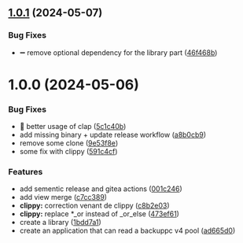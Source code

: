 ## [1.0.1](https://gogs.shadoware.org/phoenix/backuppc_pool/compare/v1.0.0...v1.0.1) (2024-05-07)


### Bug Fixes

* ➖ remove optional dependency for the library part ([46f468b](https://gogs.shadoware.org/phoenix/backuppc_pool/commit/46f468b3b0ac11859da18c34b3163832030de156))

# 1.0.0 (2024-05-06)


### Bug Fixes

* 🐛 better usage of clap ([5c1c40b](https://gogs.shadoware.org/phoenix/backuppc_pool/commit/5c1c40b821c1392f01cc2bcf2681b1dd4fc24a6a))
* add missing binary + update release workflow ([a8b0cb9](https://gogs.shadoware.org/phoenix/backuppc_pool/commit/a8b0cb956c8c0dc5cc8897ef827f36144841d3ce))
* remove some clone ([9e53f8e](https://gogs.shadoware.org/phoenix/backuppc_pool/commit/9e53f8e7e6190b3a48dd444cf86c30f66d3636d0))
* some fix with clippy ([591c4cf](https://gogs.shadoware.org/phoenix/backuppc_pool/commit/591c4cf403db4027524fe11a95f75b081de3c647))


### Features

* add sementic release and gitea actions ([001c246](https://gogs.shadoware.org/phoenix/backuppc_pool/commit/001c246552228cdfa4d79e8dfcb4a5f6aabf28c0))
* add view merge ([c7cc389](https://gogs.shadoware.org/phoenix/backuppc_pool/commit/c7cc389c09221db0cc1dfc8a271c01afd7737e60))
* **clippy:** correction venant de clippy ([c8b2e03](https://gogs.shadoware.org/phoenix/backuppc_pool/commit/c8b2e03a14a212bfa3215991c9374b76a7df3ac0))
* **clippy:** replace *_or instead of _or_else ([473ef61](https://gogs.shadoware.org/phoenix/backuppc_pool/commit/473ef61058668eef0688a3bb22ecbdf4f390953e))
* create a library ([1bdd7a1](https://gogs.shadoware.org/phoenix/backuppc_pool/commit/1bdd7a19e2a1122231b33d48caf460c0c22f1675))
* create an application that can read a backuppc v4 pool ([ad665d0](https://gogs.shadoware.org/phoenix/backuppc_pool/commit/ad665d044e0dba8171b40a7f42b167048b1cc3ee))
